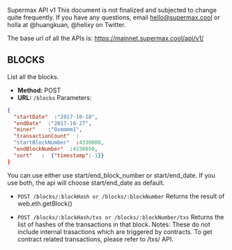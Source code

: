 Supermax API v1
This document is not finalized and subjected to change quite frequently. If you have any questions, email hello@supermax.cool or holla at @huangkuan, @helixy on Twitter.

The base url of all the APIs is:
https://mainnet.supermax.cool/api/v1/



BLOCKS
----------
List all the blocks.

* **Method:** POST 
* **URL:** `/blocks` 
Parameters:
```json
{
  "startDate"  :"2017-10-18",
  "endDate"  :"2017-10-27",
  "miner"    :"0xmmmm1",
  "transactionCount"  :
  "startBlockNumber"  :4330000,
  "endBlockNumber"  :4330050,
  "sort"   :  {"timestamp":-1}}
}
```
You can use either use start/end_block_number or start/end_date. If you use both, the api will choose start/end_date as default.

* `POST /blocks/:blockHash or /blocks/:blockNumber`  Returns the result of web.eth.getBlock()

* `POST /blocks/:blockHash/txs or /blocks/:blockNumber/txs`  Returns the list of hashes of the transactions in that block. Notes: These do not include internal trasactions which are triggered by contracts. To get contract related transactions, please refer to /txs/ API.

